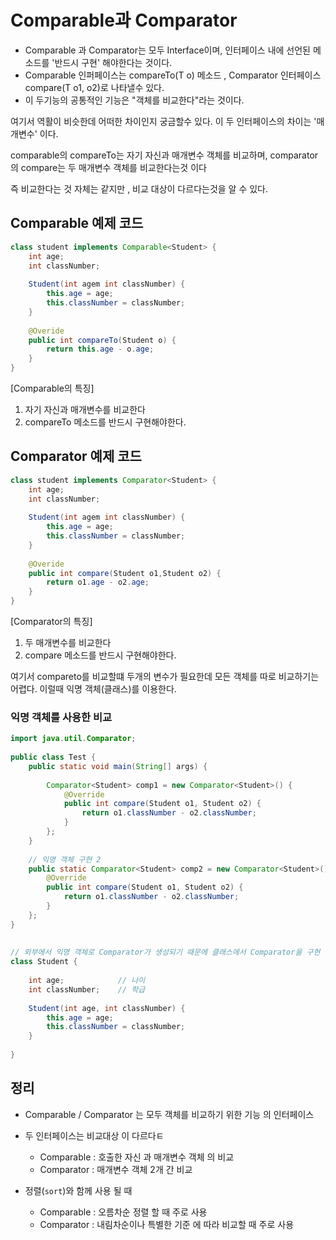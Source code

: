# Comparable과 Comparator

- Comparable 과 Comparator는 모두 Interface이며, 인터페이스 내에 선언된 메소드를 '반드시 구현' 해야한다는 것이다.
- Comparable 인퍼페이스는 compareTo(T o) 메소드 , Comparator 인터페이스 compare(T o1, o2)로 나타낼수 있다.
- 이 두기능의 공통적인 기능은 "객체를 비교한다"라는 것이다.



여기서 역활이 비슷한데 어떠한 차이인지 궁금할수 있다. 이 두 인터페이스의  차이는 '매개변수' 이다.

comparable의 compareTo는 자기 자신과 매개변수 객체를 비교하며, comparator의 compare는 두 매개변수 객체를 비교한다는것 이다 

즉 비교한다는 것 자체는 같지만 , 비교 대상이 다르다는것을 알 수 있다.



## Comparable 예제 코드

```java
class student implements Comparable<Student> {
    int age;
    int classNumber;
    
    Student(int agem int classNumber) {
        this.age = age;
        this.classNumber = classNumber;
    }
    
    @Overide
    public int compareTo(Student o) {
        return this.age - o.age;
    }
}
```

[Comparable의 특징]

1. 자기 자신과 매개변수를 비교한다
2. compareTo 메소드를 반드시 구현해야한다.



## Comparator 예제 코드 

```java
class student implements Comparator<Student> {
    int age;
    int classNumber;
    
    Student(int agem int classNumber) {
        this.age = age;
        this.classNumber = classNumber;
    }
    
    @Overide
    public int compare(Student o1,Student o2) {
        return o1.age - o2.age;
    }
}
```

[Comparator의 특징]

1. 두 매개변수를 비교한다
2. compare 메소드를 반드시 구현해야한다.

여기서 compareto를 비교할떄 두개의 변수가 필요한데 모든 객체를 따로 비교하기는 어렵다. 이럴때 익명 객체(클래스)를 이용한다.



### 익명 객체를 사용한 비교

```java
import java.util.Comparator;
 
public class Test {
	public static void main(String[] args) {
    
		Comparator<Student> comp1 = new Comparator<Student>() {
			@Override
			public int compare(Student o1, Student o2) {
				return o1.classNumber - o2.classNumber;
			}
		};
	}
 
	// 익명 객체 구현 2
	public static Comparator<Student> comp2 = new Comparator<Student>() {
		@Override
		public int compare(Student o1, Student o2) {
			return o1.classNumber - o2.classNumber;
		}
	};
}
 
 
// 외부에서 익명 객체로 Comparator가 생성되기 때문에 클래스에서 Comparator을 구현 할 필요가 없어진다.
class Student {
 
	int age;			// 나이
	int classNumber;	// 학급
	
	Student(int age, int classNumber) {
		this.age = age;
		this.classNumber = classNumber;
	}
 
}
```



## 정리

- Comparable / Comparator 는 모두 객체를 비교하기 위한 기능 의 인터페이스

- 두 인터페이스는 비교대상 이 다르다ㅌ
  - Comparable :  호출한 자신 과 매개변수 객체 의 비교
  - Comparator : 매개변수 객체 2개 간 비교

- 정렬(`sort`)와 함께 사용 될 때
  - Comparable : 오름차순 정렬 할 때 주로 사용
  - Comparator : 내림차순이나 특별한 기준 에 따라 비교할 때 주로 사용
